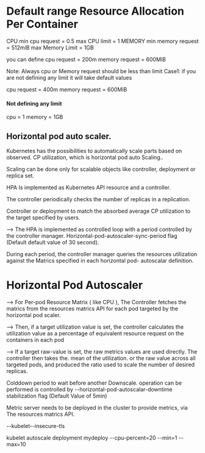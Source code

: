 # Default range Resource Allocation Per Container
CPU
min cpu request = 0.5
max CPU limit = 1
MEMORY
min memory request = 512miB
max Memory Limit = 1GB

you can define 
cpu request = 200m
memory request = 600MiB

Note: Always cpu or Memory request should be less than limit
 Case1: if you are not defining any limit it will take default values
 
 cpu request = 400m
 memory request = 600MiB
 #### Not defining any limit 
 cpu = 1
 memory = 1GB

## Horizontal pod auto scaler.

Kubernetes has the possibilities to automatically scale parts based on observed. CP utilization, which is horizontal pod auto Scaling..

Scaling can be done only for scalable objects like controller, deployment or replica set.

HPA Is implemented as Kubernetes API resource and a controller.

The controller periodically checks the number of replicas in a replication.

Controller or deployment to match the absorbed average CP utilization to the target specified by users.

--> The HPA is implemented as controlled loop with a period controlled by the controller manager. Horizontal-pod-autoscaler-sync-period flag (Default default value of 30 second).

During each period, the controller manager queries the resources utilization against the Matrics specified in each horizontal pod- autoscalar definition.

Horizontal Pod Autoscaler
=========================
--> For Per-pod Resource Matrix ( like CPU ), The Controller fetches the matrics from the resources matrics API for each pod targeted by the horizontal pod scaler.

--> Then, if a target utilization value is set, the controller calculates the utilization value as a percentage of equivalent resource request on the containers in each pod

--> If a target raw-value is set, the raw metrics values are used directly. The controller then takes the. mean of the utilization. or the raw value across all targeted pods, and produced the ratio used to scale the number of desired replicas.

Colddown period to wait before another Downscale. operation can be performed is controlled by --horizontal-pod-autoscalar-downtime stabilization flag (Default Value of 5min)

Metric server needs to be deployed in the cluster to provide metrics, via The resources matrics API.

--kubelet--insecure-tls

kubelet autoscale deployment mydeploy --cpu-percent=20 --min=1 --max=10
